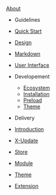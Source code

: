 [<span class="iconify" data-icon="mdi:account-group"></span> About](/about.md)

-   Guidelines
  - [Quick Start](/ja/guidelines/quick-start.md)
  - [Design](/ja/guidelines/)
  - [Markdown](/ja/guidelines/markdown/)
  - [User Interface](/ja/guidelines/user-interface/)


- Developement
  - [Ecosystem](/ja/development/)
  - [Installation](/ja/development/installation.md)
  - [Preload](/ja/development/module.md)
  - [Theme](/ja/development/preload.md)

-   Delivery
  - [Introduction](/ja/delivery/)
  - [X-Update](ja/delivery/setup-x-update.md)
  - [Store](/ja/delivery/setup-x-store.md)
  - [Module](/ja/delivery/update-module.md)
  - [Theme](/ja/delivery/update-theme.md)
  - [Extension](/ja/delivery/update-preload.md)